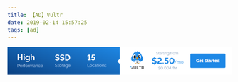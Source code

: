 ```yaml
---
title: 【AD】Vultr
date: 2019-02-14 15:57:25
tags: [ad]
---
```


[![](/images/vultr-1.png)](https://www.vultr.com/?ref=7868436-4F)
